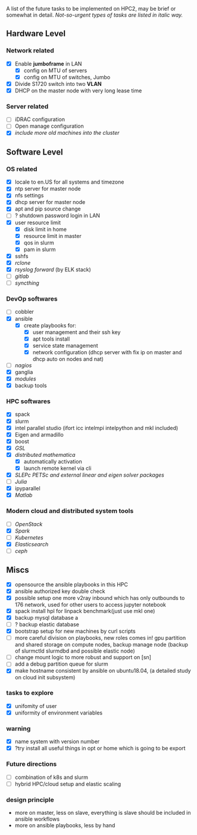 A list of the future tasks to be implemented on HPC2, may be brief or somewhat in detail. *Not-so-urgent types of tasks are listed in italic way.*

## Hardware Level

### Network related

- [x] Enable **jumboframe** in LAN
    - [x] config on MTU of servers
    - [x] config on MTU of switches, Jumbo
- [x] Divide S1720 switch into two **VLAN**
- [x] DHCP on the master node with very long lease time

### Server related

- [ ] iDRAC configuration
- [ ] Open manage configuration
- [x] *include more old machines into the cluster*

## Software Level

### OS related

- [x] locale to en.US for all systems and timezone
- [x] ntp server for master node
- [x] nfs settings
- [x] dhcp server for master node
- [x] apt and pip source change
- [ ] ? shutdown password login in LAN
- [x] user resource limit
  - [x] disk limit in home
  - [x] resource limit in master
  - [x] qos in slurm
  - [x] pam in slurm
- [x] sshfs
- [x] *rclone*
- [x] *rsyslog forward* (by ELK stack)
- [ ] *gitlab*
- [ ] *syncthing*

### DevOp softwares

- [ ] cobbler
- [x] ansible
  - [x] create playbooks for:
    - [x] user management and their ssh key
    - [x] apt tools install
    - [x] service state management
    - [x] network configuration (dhcp server with fix ip on master and dhcp auto on nodes and nat)
- [ ] *nagios*
- [x] ganglia
- [x] *modules*
- [x] backup tools

### HPC softwares

- [x] spack
- [x] slurm
- [x] intel parallel studio (ifort icc intelmpi intelpython and mkl included)
- [x] Eigen and armadillo
- [x] boost
- [x] *GSL*
- [x] *distributed mathematica*
  - [x] automatically activation
  - [x] launch remote kernel via cli
- [x] *SLEPc PETSc and external linear and eigen solver packages*
- [ ] *Julia*
- [x] ipyparallel
- [x] *Matlab*

### Modern cloud and distributed system tools

- [ ] *OpenStack*
- [x] *Spark*
- [ ] *Kubernetes*
- [x] *Elasticsearch*
- [ ] *ceph*

## Miscs

- [x] opensource the ansible playbooks in this HPC
- [x] ansible authorized key double check
- [x] possible setup one more v2ray inbound which has only outbounds to 176 network, used for other users to access jupyter notebook
- [x] spack install hpl for linpack benchmark(just use mkl one)
- [x] backup mysql database a
- [ ] ? backup elastic database
- [x] bootstrap setup for new machines by curl scripts
- [ ] more careful division on playbooks, new roles comes in! gpu partition and shared storage on compute nodes, backup manage node (backup of slurmctld slurmdbd and possible elastic node)
- [ ] change mount logic to more robust and support on [sn]
- [ ] add a debug partition queue for slurm
- [x] make hostname consistent by ansible on ubuntu18.04, (a detailed study on cloud init subsystem)

### tasks to explore

- [x] unifomity of user
- [x] uniformity of environment variables

### warning

- [x] name system with version number
- [x] ?try install all useful things in opt or home which is going to be export

### Future directions

- [ ] combination of k8s and slurm
- [ ] hybrid HPC/cloud setup and elastic scaling

### design principle

* more on master, less on slave, everything is slave should be included in ansible workflows
* more on ansible playbooks, less by hand

